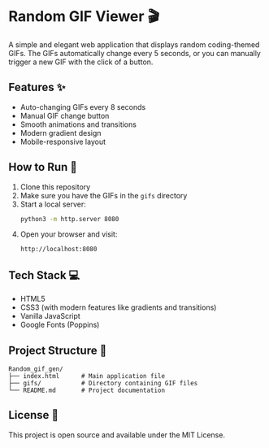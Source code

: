 # Random GIF Viewer 🎬

A simple and elegant web application that displays random coding-themed GIFs. The GIFs automatically change every 5 seconds, or you can manually trigger a new GIF with the click of a button.

## Features ✨

- Auto-changing GIFs every 8 seconds
- Manual GIF change button
- Smooth animations and transitions
- Modern gradient design
- Mobile-responsive layout

## How to Run 🚀

1. Clone this repository
2. Make sure you have the GIFs in the `gifs` directory
3. Start a local server:
   ```bash
   python3 -m http.server 8080
   ```
4. Open your browser and visit:
   ```
   http://localhost:8080
   ```

## Tech Stack 💻

- HTML5
- CSS3 (with modern features like gradients and transitions)
- Vanilla JavaScript
- Google Fonts (Poppins)

## Project Structure 📁

```
Random_gif_gen/
├── index.html      # Main application file
├── gifs/           # Directory containing GIF files
└── README.md       # Project documentation
```

## License 📝

This project is open source and available under the MIT License.
